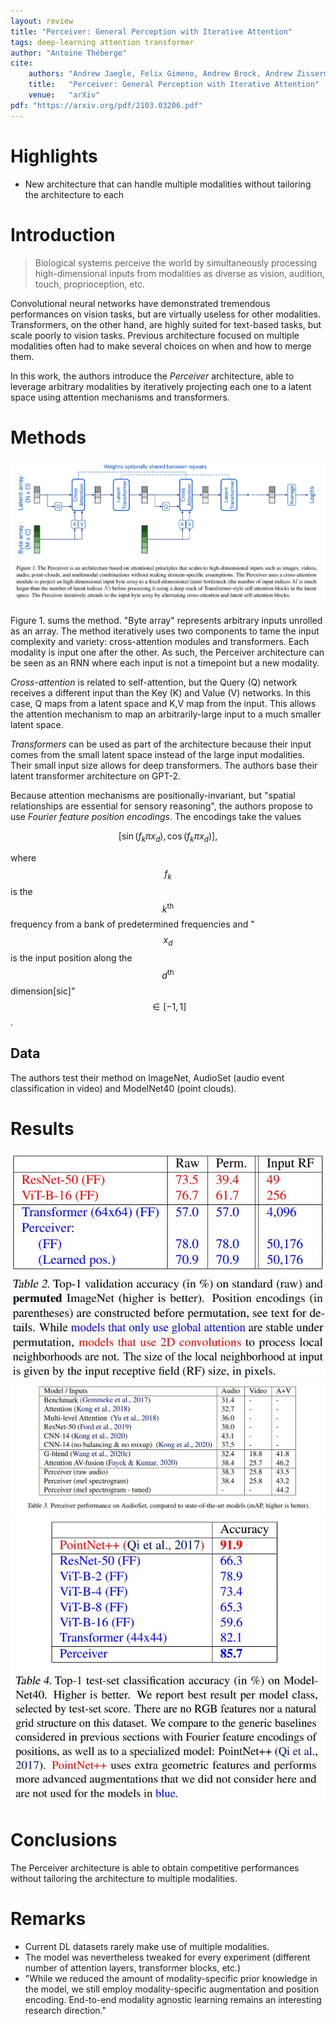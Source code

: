 ```yaml
---
layout: review
title: "Perceiver: General Perception with Iterative Attention"
tags: deep-learning attention transformer
author: "Antoine Théberge"
cite:
    authors: "Andrew Jaegle, Felix Gimeno, Andrew Brock, Andrew Zisserman, Oriol Vinyals, Joao Carreira"
    title:   "Perceiver: General Perception with Iterative Attention"
    venue:   "arXiv"
pdf: "https://arxiv.org/pdf/2103.03206.pdf"
---
```



# Highlights

- New architecture that can handle multiple modalities without tailoring the architecture to each

# Introduction

> Biological systems perceive the world by simultaneously processing high-dimensional inputs from modalities as diverse as vision, audition, touch, proprioception, etc.

Convolutional neural networks have demonstrated tremendous performances on vision tasks, but are virtually useless for other modalities. Transformers, on the other hand, are highly suited for text-based tasks, but scale poorly to vision tasks. Previous architecture focused on multiple modalities often had to make several choices on when and how to merge them. 

In this work, the authors introduce the _Perceiver_ architecture, able to leverage arbitrary modalities by iteratively projecting each one to a latent space using attention mechanisms and transformers.


# Methods

![](/article/images/perceiver/fig1.jpeg)

Figure 1. sums the method. "Byte array" represents arbitrary inputs unrolled as an array. The method iteratively uses two components to tame the input complexity and variety: cross-attention modules and transformers. Each modality is input one after the other. As such, the Perceiver architecture can be seen as an RNN where each input is not a timepoint but a new modality.

*Cross-attention* is related to self-attention, but the Query (Q) network receives a different input than the Key (K) and Value (V) networks. In this case, Q maps from a latent space and K,V map from the input. This allows the attention mechanism to map an arbitrarily-large input to a much smaller latent space.

*Transformers* can be used as part of the architecture because their input comes from the small latent space instead of the large input modalities. Their small input size allows for deep transformers. The authors base their latent transformer architecture on GPT-2.

Because attention mechanisms are positionally-invariant, but "spatial relationships are essential for sensory reasoning", the authors propose to use *Fourier feature position encodings*. The encodings take the values

$$[\sin(f_{k}{\pi}x_d), \cos(f_{k}{\pi}x_d)],$$

where $$f_k$$ is the $$k^{\text{th}}$$ frequency from a bank of predetermined frequencies and "$$x_d$$ is the input position along the $$d^\text{th}$$ dimension[sic]" $$\in [-1, 1]$$. 


## Data

The authors test their method on ImageNet, AudioSet (audio event classification in video) and ModelNet40 (point clouds).


# Results

![](/article/images/perceiver/tab2.jpeg)
![](/article/images/perceiver/tab3.jpeg)
![](/article/images/perceiver/tab4.jpeg)

# Conclusions

The Perceiver architecture is able to obtain competitive performances without tailoring the architecture to multiple modalities.

# Remarks

- Current DL datasets rarely make use of multiple modalities.
- The model was nevertheless tweaked for every experiment (different number of attention layers, transformer blocks, etc.)
- "While we reduced the amount of modality-specific prior knowledge in the model, we still employ modality-specific augmentation and position encoding. End-to-end modality agnostic learning remains an interesting research direction."
